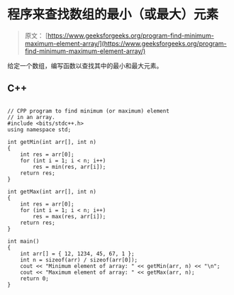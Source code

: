 # 程序来查找数组的最小（或最大）元素

> 原文： [https://www.geeksforgeeks.org/program-find-minimum-maximum-element-array/](https://www.geeksforgeeks.org/program-find-minimum-maximum-element-array/)

给定一个数组，编写函数以查找其中的最小和最大元素。

## C++ 

```

// CPP program to find minimum (or maximum) element 
// in an array. 
#include <bits/stdc++.h> 
using namespace std; 

int getMin(int arr[], int n) 
{ 
    int res = arr[0]; 
    for (int i = 1; i < n; i++) 
        res = min(res, arr[i]); 
    return res; 
} 

int getMax(int arr[], int n) 
{ 
    int res = arr[0]; 
    for (int i = 1; i < n; i++) 
        res = max(res, arr[i]); 
    return res; 
} 

int main() 
{ 
    int arr[] = { 12, 1234, 45, 67, 1 }; 
    int n = sizeof(arr) / sizeof(arr[0]); 
    cout << "Minimum element of array: " << getMin(arr, n) << "\n"; 
    cout << "Maximum element of array: " << getMax(arr, n); 
    return 0; 
} 

```
